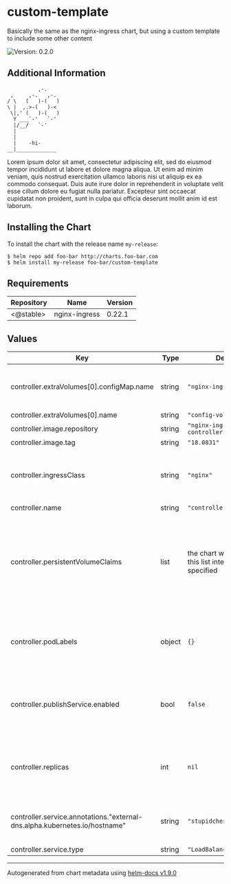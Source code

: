 # custom-template

Basically the same as the nginx-ingress chart, but using a custom template to include some other content

![Version: 0.2.0](https://img.shields.io/badge/Version-0.2.0-informational?style=flat-square)

## Additional Information

```
          ,-.
 ,     ,-.   ,-.
/ \   (   )-(   )
\ |  ,.>-(   )-<
 \|,' (   )-(   )
  Y ___`-'   `-'
  |/__/   `-'
  |
  |
  |    -hi-
__|_____________
```

Lorem ipsum dolor sit amet, consectetur adipiscing elit, sed do eiusmod tempor incididunt ut labore
et dolore magna aliqua. Ut enim ad minim veniam, quis nostrud exercitation ullamco laboris nisi ut
aliquip ex ea commodo consequat. Duis aute irure dolor in reprehenderit in voluptate velit esse
cillum dolore eu fugiat nulla pariatur. Excepteur sint occaecat cupidatat non proident, sunt in
culpa qui officia deserunt mollit anim id est laborum.

## Installing the Chart

To install the chart with the release name `my-release`:

```console
$ helm repo add foo-bar http://charts.foo-bar.com
$ helm install my-release foo-bar/custom-template
```

## Requirements

| Repository | Name | Version |
|------------|------|---------|
| <@stable> | nginx-ingress | 0.22.1 |

## Values

| Key | Type | Default | Description |
|-----|------|---------|-------------|
| controller.extraVolumes[0].configMap.name | string | `"nginx-ingress-config"` | Uses the name of the configmap created by this chart |
| controller.extraVolumes[0].name | string | `"config-volume"` |  |
| controller.image.repository | string | `"nginx-ingress-controller"` |  |
| controller.image.tag | string | `"18.0831"` |  |
| controller.ingressClass | string | `"nginx"` | Name of the ingress class to route through this controller |
| controller.name | string | `"controller"` |  |
| controller.persistentVolumeClaims | list | the chart will construct this list internally unless specified | List of persistent volume claims to create. For very long comments, break them into multiple lines. |
| controller.podLabels | object | `{}` | The labels to be applied to instances of the controller pod |
| controller.publishService.enabled | bool | `false` | Whether to expose the ingress controller to the public world |
| controller.replicas | int | `nil` | Number of nginx-ingress pods to load balance between |
| controller.service.annotations."external-dns.alpha.kubernetes.io/hostname" | string | `"stupidchess.jmn23.com"` | Hostname to be assigned to the ELB for the service |
| controller.service.type | string | `"LoadBalancer"` |  |

----------------------------------------------
Autogenerated from chart metadata using [helm-docs v1.9.0](https://github.com/norwoodj/helm-docs/releases/v1.9.0)
